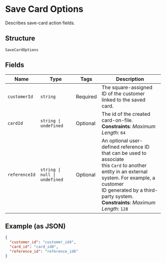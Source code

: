 
# Save Card Options

Describes save-card action fields.

## Structure

`SaveCardOptions`

## Fields

| Name | Type | Tags | Description |
|  --- | --- | --- | --- |
| `customerId` | `string` | Required | The square-assigned ID of the customer linked to the saved card. |
| `cardId` | `string \| undefined` | Optional | The id of the created card-on-file.<br>**Constraints**: *Maximum Length*: `64` |
| `referenceId` | `string \| null \| undefined` | Optional | An optional user-defined reference ID that can be used to associate<br>this `Card` to another entity in an external system. For example, a customer<br>ID generated by a third-party system.<br>**Constraints**: *Maximum Length*: `128` |

## Example (as JSON)

```json
{
  "customer_id": "customer_id4",
  "card_id": "card_id8",
  "reference_id": "reference_id6"
}
```

